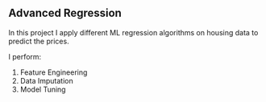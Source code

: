## Advanced Regression

In this project I apply different ML regression algorithms on housing data to predict the prices.

I perform:
1. Feature Engineering
2. Data Imputation
3. Model Tuning
